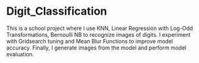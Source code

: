 # Digit_Classification

This is a school project where I use KNN, Linear Regression with Log-Odd Transformations, Bernoulli NB to recognize images of digits. I experiment with Gridsearch tuning and Mean Blur Functions to improve model accuracy. Finally, I generate images from the model and perform model evaluation. 
